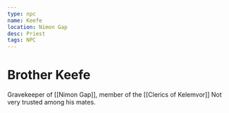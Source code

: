 ```yaml
---
type: npc
name: Keefe
location: Nimon Gap
desc: Priest
tags: NPC
---
```


# Brother Keefe
Gravekeeper of [[Nimon Gap]], member of the [[Clerics of Kelemvor]]
Not very trusted among his mates.
